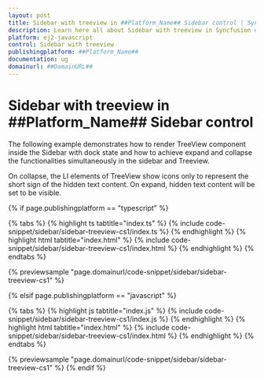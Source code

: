 ```yaml
---
layout: post
title: Sidebar with treeview in ##Platform_Name## Sidebar control | Syncfusion
description: Learn here all about Sidebar with treeview in Syncfusion ##Platform_Name## Sidebar control of Syncfusion Essential JS 2 and more.
platform: ej2-javascript
control: Sidebar with treeview 
publishingplatform: ##Platform_Name##
documentation: ug
domainurl: ##DomainURL##
---
```


# Sidebar with treeview in ##Platform_Name## Sidebar control

The following example demonstrates how to render TreeView component inside the Sidebar with dock state and how to achieve expand and collapse the functionalities simultaneously in the sidebar and Treeview.

On collapse, the LI elements of TreeView show icons only to represent the short sign of the hidden text content. On expand, hidden text content will be set to be visible.

{% if page.publishingplatform == "typescript" %}

 {% tabs %}
{% highlight ts tabtitle="index.ts" %}
{% include code-snippet/sidebar/sidebar-treeview-cs1/index.ts %}
{% endhighlight %}
{% highlight html tabtitle="index.html" %}
{% include code-snippet/sidebar/sidebar-treeview-cs1/index.html %}
{% endhighlight %}
{% endtabs %}
        
{% previewsample "page.domainurl/code-snippet/sidebar/sidebar-treeview-cs1" %}

{% elsif page.publishingplatform == "javascript" %}

{% tabs %}
{% highlight js tabtitle="index.js" %}
{% include code-snippet/sidebar/sidebar-treeview-cs1/index.js %}
{% endhighlight %}
{% highlight html tabtitle="index.html" %}
{% include code-snippet/sidebar/sidebar-treeview-cs1/index.html %}
{% endhighlight %}
{% endtabs %}

{% previewsample "page.domainurl/code-snippet/sidebar/sidebar-treeview-cs1" %}
{% endif %}
